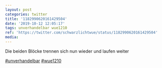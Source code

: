 ```yaml
---
layout: post
categories: twitter
title: '1182990620161429504'
date: '2019-10-12 12:05:17'
tags: unverhandelbar wue1210
ref: 'https://twitter.com/schwarzlichtwue/status/1182990620161429504'
media:
---
```

Die beiden Blöcke trennen sich nun wieder und laufen weiter

[#unverhandelbar](/t/unverhandelbar) [#wue1210](/t/wue1210)